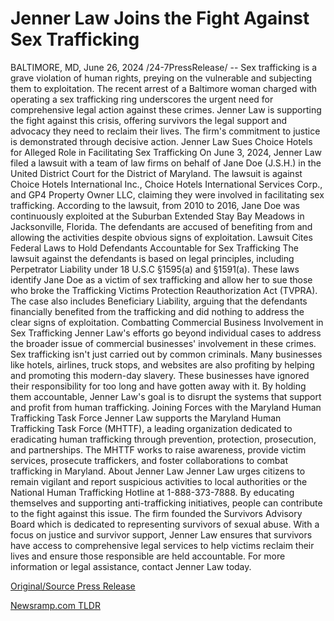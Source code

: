 # Jenner Law Joins the Fight Against Sex Trafficking

BALTIMORE, MD, June 26, 2024 /24-7PressRelease/ -- Sex trafficking is a grave violation of human rights, preying on the vulnerable and subjecting them to exploitation. The recent arrest of a Baltimore woman charged with operating a sex trafficking ring underscores the urgent need for comprehensive legal action against these crimes.   Jenner Law is supporting the fight against this crisis, offering survivors the legal support and advocacy they need to reclaim their lives. The firm's commitment to justice is demonstrated through decisive action.  Jenner Law Sues Choice Hotels for Alleged Role in Facilitating Sex Trafficking  On June 3, 2024, Jenner Law filed a lawsuit with a team of law firms on behalf of Jane Doe (J.S.H.) in the United District Court for the District of Maryland. The lawsuit is against Choice Hotels International Inc., Choice Hotels International Services Corp., and GP4 Property Owner LLC, claiming they were involved in facilitating sex trafficking.   According to the lawsuit, from 2010 to 2016, Jane Doe was continuously exploited at the Suburban Extended Stay Bay Meadows in Jacksonville, Florida. The defendants are accused of benefiting from and allowing the activities despite obvious signs of exploitation.  Lawsuit Cites Federal Laws to Hold Defendants Accountable for Sex Trafficking  The lawsuit against the defendants is based on legal principles, including Perpetrator Liability under 18 U.S.C §1595(a) and §1591(a). These laws identify Jane Doe as a victim of sex trafficking and allow her to sue those who broke the Trafficking Victims Protection Reauthorization Act (TVPRA). The case also includes Beneficiary Liability, arguing that the defendants financially benefited from the trafficking and did nothing to address the clear signs of exploitation.  Combatting Commercial Business Involvement in Sex Trafficking  Jenner Law's efforts go beyond individual cases to address the broader issue of commercial businesses' involvement in these crimes. Sex trafficking isn't just carried out by common criminals. Many businesses like hotels, airlines, truck stops, and websites are also profiting by helping and promoting this modern-day slavery.   These businesses have ignored their responsibility for too long and have gotten away with it. By holding them accountable, Jenner Law's goal is to disrupt the systems that support and profit from human trafficking.  Joining Forces with the Maryland Human Trafficking Task Force  Jenner Law supports the Maryland Human Trafficking Task Force (MHTTF), a leading organization dedicated to eradicating human trafficking through prevention, protection, prosecution, and partnerships. The MHTTF works to raise awareness, provide victim services, prosecute traffickers, and foster collaborations to combat trafficking in Maryland.  About Jenner Law  Jenner Law urges citizens to remain vigilant and report suspicious activities to local authorities or the National Human Trafficking Hotline at 1-888-373-7888. By educating themselves and supporting anti-trafficking initiatives, people can contribute to the fight against this issue.  The firm founded the Survivors Advisory Board which is dedicated to representing survivors of sexual abuse. With a focus on justice and survivor support, Jenner Law ensures that survivors have access to comprehensive legal services to help victims reclaim their lives and ensure those responsible are held accountable.  For more information or legal assistance, contact Jenner Law today. 

[Original/Source Press Release](https://www.24-7pressrelease.com/press-release/512025/jenner-law-joins-the-fight-against-sex-trafficking) 

[Newsramp.com TLDR](https://newsramp.com/None) 